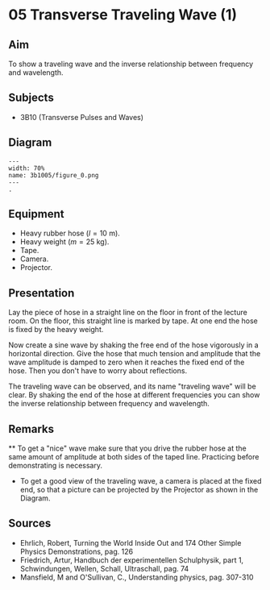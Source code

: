 # 05 Transverse Traveling Wave (1) 
  
## Aim   
 To show a traveling wave and the inverse relationship between frequency and wavelength.    
  
## Subjects   
* 3B10 (Transverse Pulses and Waves)   

## Diagram
   
```{figure} figures/figure_0.png  
---  
width: 70%  
name: 3b1005/figure_0.png  
---  
. 
```

## Equipment
 *  Heavy rubber hose ($l=10 \mathrm{~m}$). 
 *  Heavy weight ($m=25 \mathrm{~kg}$). 
 *  Tape. 
 *  Camera. 
 *  Projector.
  
## Presentation   
Lay the piece of hose in a straight line on the floor in front of the lecture room. On the floor, this straight line is marked by tape. At one end the hose is fixed by the heavy weight.

Now create a sine wave by shaking the free end of the hose vigorously in a horizontal direction. Give the hose that much tension and amplitude that the wave amplitude is damped to zero when it reaches the fixed end of the hose. Then you don't have to worry about reflections.

The traveling wave can be observed, and its name "traveling wave" will be clear. By shaking the end of the hose at different frequencies you can show the inverse relationship between frequency and wavelength.  
  
## Remarks
**  To get a "nice" wave make sure that you drive the rubber hose at the same amount of amplitude at both sides of the taped line. Practicing before demonstrating is necessary. 
 *  To get a good view of the traveling wave, a camera is placed at the fixed end, so that a picture can be projected by the Projector as shown in the Diagram.
   
  
## Sources
 *  Ehrlich, Robert, Turning the World Inside Out and 174 Other Simple Physics Demonstrations, pag. 126 
 *  Friedrich, Artur, Handbuch der experimentellen Schulphysik, part 1, Schwindungen, Wellen, Schall, Ultraschall, pag. 74 
 *  Mansfield, M and O'Sullivan, C., Understanding physics, pag. 307-310
  